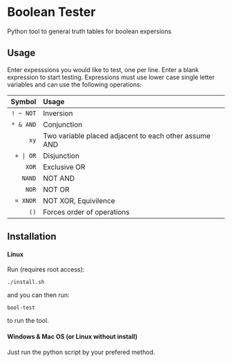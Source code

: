 # Boolean Tester
Python tool to general truth tables for boolean expersions

## Usage
Enter expesssions you would like to test, one per line. Enter a blank expression to start testing. Expressions must use lower case single letter variables and can use the following operations:

|   Symbol | Usage |
| -------: | :---- |
| `! ~ NOT` | Inversion |
| `* & AND` | Conjunction |
|      `xy` | Two variable placed adjacent to each other assume AND |
| `+ \| OR` | Disjunction |
|     `XOR` | Exclusive OR  |
|    `NAND` | NOT AND  |
|     `NOR` | NOT OR  |
|  `= XNOR` | NOT XOR, Equivilence |
|      `()` | Forces order of operations |

## Installation

#### Linux
Run (requires root access): 

    ./install.sh

and you can then run:

    bool-test

to run the tool.

#### Windows & Mac OS (or Linux without install)
Just run the python script by your prefered method.
